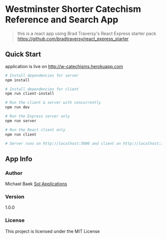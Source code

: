 # Westminster Shorter Catechism Reference and Search App

> this is a react app using Brad Traversy's React Express starter pack
> https://github.com/bradtraversy/react_express_starter


## Quick Start

application is live on http://w-catechisms.herokuapp.com

``` bash
# Install dependencies for server
npm install

# Install dependencies for client
npm run client-install

# Run the client & server with concurrently
npm run dev

# Run the Express server only
npm run server

# Run the React client only
npm run client

# Server runs on http://localhost:5000 and client on http://localhost:3000
```

## App Info

### Author

Michael Baek
[Sol Applications](http://www.mhansolbaek.com)

### Version

1.0.0

### License

This project is licensed under the MIT License
